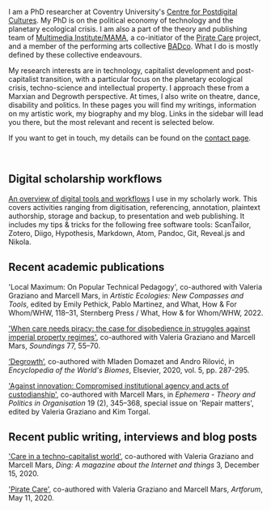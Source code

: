 <!--
.. title: ¡Hola compañera/-o!
.. author: Tomislav Medak
.. date: 2018-02-05 19:52:05 UTC
.. description: This is Tomislav Medak's website. Here you'll find his writing, artistic work, biography, blog and contact.
-->

I am a PhD researcher at Coventry University's [Centre for Postdigital Cultures](http://www.coventry.ac.uk/research/areas-of-research/postdigital-cultures/). My PhD is on the political economy of technology and the planetary ecological crisis. I am also a part of the theory and publishing team of [Multimedia Institute/MAMA](http://www.mi2.hr/en/), a co-initiator of the [Pirate Care](https://pirate.care) project, and a member of the performing arts collective [BADco](http://badco.hr/). What I do is mostly defined by these collective endeavours.

My research interests are in technology, capitalist development and post-capitalist transition, with a particular focus on the planetary ecological crisis, techno-science and intellectual property. I approach these from a Marxian and Degrowth perspective. At times, I also write on theatre, dance, disability and politics. In these pages you will find my writings, information on my artistic work, my biography and my blog. Links in the sidebar will lead you there, but the most relevant and recent is selected below.

If you want to get in touch, my details can be found on the [contact page](/en/contact/).

<br>

## Digital scholarship workflows

[An overview of digital tools and workflows](/en/workflows/) I use in my scholarly work. This covers activities ranging from digitisation, referencing, annotation, plaintext authorship, storage and backup, to presentation and web publishing. It includes my tips & tricks for the following free software tools: ScanTailor, Zotero, Diigo, Hypothesis, Markdown, Atom, Pandoc, Git, Reveal.js and Nikola.

## Recent academic publications

'Local Maximum: On Popular Technical Pedagogy', co-authored with Valeria Graziano and Marcell Mars, in *Artistic Ecologies: New Compasses and Tools*, edited by Emily Pethick, Pablo Martinez, and What, How & For Whom/WHW, 118–31, Sternberg Press / What, How & for Whom/WHW, 2022.

['When care needs piracy: the case for disobedience in struggles against imperial property regimes'](https://lwbooks.co.uk/product/when-care-needs-piracy-the-case-for-disobedience-in-struggles-against-imperial-property-regimes), co-authored with Valeria Graziano and Marcell Mars, *Soundings* 77, 55–70.

[‘Degrowth’](http://www.sciencedirect.com/science/article/pii/B9780124095489120810), co-authored with Mladen Domazet and Andro Rilović, in *Encyclopedia of the World's Biomes*, Elsevier, 2020, vol. 5, pp. 287-295.

['Against innovation: Compromised institutional agency and acts of custodianship'](http://www.ephemerajournal.org/contribution/against-innovation-compromised-institutional-agency-and-acts-custodianship), co-authored with Marcell Mars, in *Ephemera - Theory and Politics in Organisation* 19 (2), 345–368, special issue on 'Repair matters', edited by Valeria Graziano and Kim Torgal.


## Recent public writing, interviews and blog posts

['Care in a techno-capitalist world'](https://dingdingding.org/issue-3/care-in-a-techno-capitalist-world/), co-authored with Valeria Graziano and Marcell Mars, *Ding: A magazine about the Internet and things* 3, December 15, 2020.

['Pirate Care'](https://www.artforum.com/slant/valeria-graziano-marcell-mars-and-tomlsav-medak-on-the-care-crisis-83037), co-authored with Valeria Graziano and Marcell Mars, *Artforum*, May 11, 2020.
